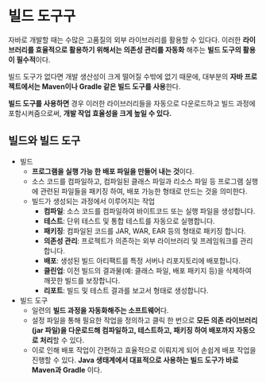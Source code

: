 # 빌드 도구구

자바로 개발할 때는 수많은 고품질의 외부 라이브러리를 활용할 수 있다다. 이러한 **라이브러리를 효율적으로 활용하기 위해서는 의존성 관리를 자동화** 해주는 **빌드 도구의 활용이 필수적**이다.

빌드 도구가 없다면 개발 생산성이 크게 떨어질 수밖에 없기 때문에, 대부분의 **자바 프로젝트에서는 Maven이나 Gradle 같은 빌드 도구를 사용**한다.

**빌드 도구를 사용하면** 경우 이러한 라이브러리들을 자동으로 다운로드하고 빌드 과정에 포함시켜줌으로써, **개발 작업 효율성을 크게 높일 수 있다.**

## 빌드와 빌드 도구

- 빌드 
  - **프로그램을 실행 가능 한 배포 파일을 만들어 내는 것**이다.
  - 소스 코드를 컴파일하고, 컴파일된 클래스 파일과 리소스 파일 등 프로그램 실행에 관련된 파일들을 패키징 하여, 배포 가능한 형태로 만드는 것을 의미한다.
  - 빌드가 생성되는 과정에서 이루어지는 작업
    - **컴파일**: 소스 코드를 컴파일하여 바이트코드 또는 실행 파일을 생성합니다.
    - **테스트**: 단위 테스트 및 통합 테스트를 자동으로 실행합니다.
    - **패키징**: 컴파일된 코드를 JAR, WAR, EAR 등의 형태로 패키징 합니다.
    - **의존성 관리**: 프로젝트가 의존하는 외부 라이브러리 및 프레임워크를 관리합니다.
    - **배포**: 생성된 빌드 아티팩트를 특정 서버나 리포지토리에 배포합니다.
    - **클린업**: 이전 빌드의 결과물(예: 클래스 파일, 배포 패키지 등)을 삭제하여 깨끗한 빌드를 보장합니다.
    - **리포트**: 빌드 및 테스트 결과를 보고서 형태로 생성합니다.
- 빌드 도구
  - 일련의 **빌드 과정을 자동화해주는 소프트웨어**다.
  - 설정 파일을 통해 필요한 작업을 정의하고 클릭 한 번으로 **모든 의존 라이브러리(jar 파일)을 다운로드해 컴파일하고, 테스트하고, 패키징 하여 배포까지 자동으로 처리**할 수 있다.
  - 이로 인해 배포 작업이 간편하고 효율적으로 이뤄지게 되어 손쉽게 배포 작업을 진행할 수 있다. **Java 생태계에서 대표적으로 사용하는 빌드 도구가 바로 Maven과 Gradle** 이다.
  
